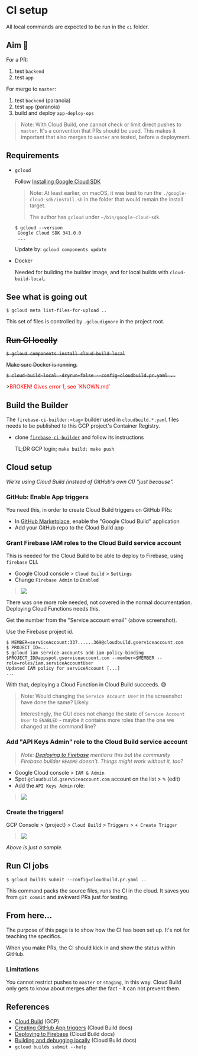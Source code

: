 # CI setup

All local commands are expected to be run in the `ci` folder.

## Aim 🎯

For a PR:

1. test `backend`
2. test `app`

For merge to `master`:

1. test `backend` (paranoia)
2. test `app` (paranoia)
3. build and deploy `app-deploy-ops`

>Note: With Cloud Build, one cannot check or limit direct pushes to `master`. It's a convention that PRs should be used. This makes it important that also merges to `master` are tested, before a deployment.


## Requirements

- `gcloud`

   Follow [Installing Google Cloud SDK](https://cloud.google.com/sdk/docs/install)
	
	>Note: At least earlier, on macOS, it was best to run the `./google-cloud-sdk/install.sh` in the folder that would remain the install target. 
	>
	>The author has `gcloud` under `~/bin/google-cloud-sdk`.

   ```
   $ gcloud --version
	Google Cloud SDK 341.0.0
	...
   ```

   Update by: `gcloud components update`

- Docker

   Needed for building the builder image, and for local builds with `cloud-build-local`.

## See what is going out

```
$ gcloud meta list-files-for-upload ..
```

This set of files is controlled by `.gcloudignore` in the project root.


## <strike>Run CI locally

```
$ gcloud components install cloud-build-local
```

Make sure Docker is running.

```
$ cloud-build-local -dryrun=false --config=cloudbuild.pr.yaml ..
```

</strike>
><font color=red>BROKEN! Gives error 1, see `KNOWN.md`</font>


## Build the Builder

The `firebase-ci-builder:<tag>` builder used in `cloudbuild.*.yaml` files needs to be published to this GCP project's Container Registry.

- clone [`firebase-ci-builder`](https://github.com/akauppi/firebase-ci-builder) and follow its instructions

   TL;DR GCP login; `make build; make push`


## Cloud setup

*We're using Cloud Build (instead of GitHub's own CI) "just because".*

### GitHub: Enable App triggers

You need this, in order to create Cloud Build triggers on GitHub PRs:

- In [GitHub Marketplace](https://github.com/marketplace), enable the "Google Cloud Build" application
- Add your GitHub repo to the Cloud Build app


<!-- Q: is this needed?
### Set your `gcloud` project

Using the same project name as with `firebase use`:

```
$ gcloud config set project testing-230321
Updated property [core/project].
```
-->


### Grant Firebase IAM roles to the Cloud Build service account

This is needed for the Cloud Build to be able to deploy to Firebase, using `firebase` CLI.

- Google Cloud console > `Cloud Build` > `Settings`
- Change `Firebase Admin` to `Enabled`

>![](.images/firebase-admin-enabled.png)

There was one more role needed, not covered in the normal documentation. Deploying Cloud Functions needs this.

Get the number from the "Service account email" (above screenshot).

Use the Firebase project id.

```
$ MEMBER=serviceAccount:337......369@cloudbuild.gserviceaccount.com
$ PROJECT_ID=...
$ gcloud iam service-accounts add-iam-policy-binding $PROJECT_ID@appspot.gserviceaccount.com --member=$MEMBER --role=roles/iam.serviceAccountUser
Updated IAM policy for serviceAccount [...]
...
```

With that, deploying a Cloud Function in Cloud Build succeeds. 😅

>Note: Would changing the `Service Account User` in the screenshot have done the same? Likely. 
>
>Interestingly, the GUI does not change the state of `Service Account User` to `ENABLED` - maybe it contains more roles than the one we changed at the command line?

### Add "API Keys Admin" role to the Cloud Build service account

>*Note: [Deploying to Firebase](https://cloud.google.com/build/docs/deploying-builds/deploy-firebase) mentions this but the community Firebase builder `README` doesn't. Things might work without it, too?*

- Google Cloud console > `IAM & Admin`
- Spot `@cloudbuild.gserviceaccount.com` account on the list > <font size="+1.5">`✎`</font> (edit)
- Add the `API Keys Admin` role:

>![](.images/add-api-keys-admin.png)


### Create the triggers!

GCP Console > (project) > `Cloud Build` > `Triggers` > `+ Create Trigger`

>![](.images/edit-trigger.png)

*Above is just a sample.*



## Run CI jobs 

```
$ gcloud builds submit --config=cloudbuild.pr.yaml ..
```

<!-- tbd. add `--substitutions=` once we have `master` and `staging` running...
-->

This command packs the source files, runs the CI in the cloud. It saves you from `git commit` and awkward PRs just for testing.


## From here...

The purpose of this page is to show how the CI has been set up. It's not for teaching the specifics.

When you make PRs, the CI should kick in and show the status within GitHub.

### Limitations

You cannot restrict pushes to `master` or `staging`, in this way. Cloud Build only gets to know about merges after the fact - it can not prevent them.


## References

- [Cloud Build](https://cloud.google.com/build/) (GCP)
- [Creating GitHub App triggers](https://cloud.google.com/build/docs/automating-builds/create-github-app-triggers) (Cloud Build docs)
- [Deploying to Firebase](https://cloud.google.com/build/docs/deploying-builds/deploy-firebase) (Cloud Build docs)
- [Building and debugging locally](https://cloud.google.com/build/docs/build-debug-locally) (Cloud Build docs)
- `gcloud builds submit --help`

